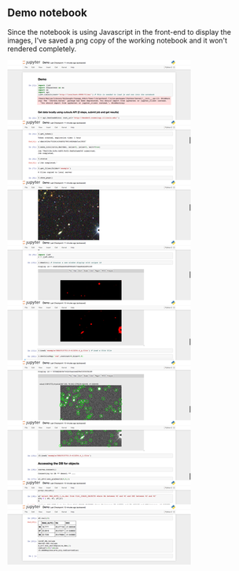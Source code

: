 ## Demo notebook

Since the notebook is using Javascript in the front-end to display the images, I've saved a png copy of the working notebook and it won't rendered completely.

![Demo](Demo.png)
